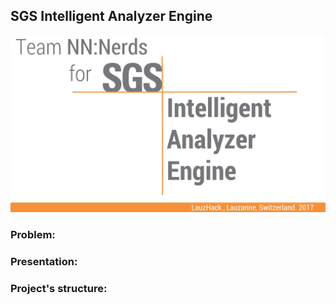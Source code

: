 ## SGS Intelligent Analyzer Engine


![alt text](https://github.com/akarazeev/SGS/blob/master/presentation_NNNerds/NNNerds-page-001.jpg)
### Problem:

### Presentation:

### Project's structure:


